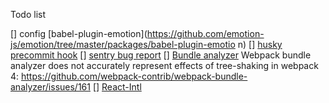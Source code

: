 Todo list

[] config [babel-plugin-emotion](https://github.com/emotion-js/emotion/tree/master/packages/babel-plugin-emotio
n)
[] [husky precommit hook]()
[] [sentry bug report]()
[] [Bundle analyzer]()
    Webpack bundle analyzer does not accurately represent effects of tree-shaking in webpack 4: https://github.com/webpack-contrib/webpack-bundle-analyzer/issues/161
[] [React-Intl]()